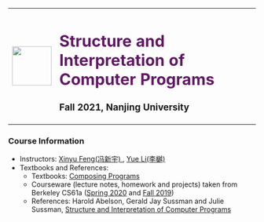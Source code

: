 <table>
	<tbody>
		<tr>
			<td style="border:0">
                <a href="http://www.nju.edu.cn/" one-link-mark="yes"><img src="https://sicp.pascal-lab.net/2021/images/NJU-Logo.png" width="80"></a>
			</td>
			<td style="border:0">
				<h1><font color="#621866">Structure and Interpretation of Computer Programs</font></h1>
				<h3>Fall 2021, Nanjing University</h3>
			</td>
		</tr>
	</tbody>
</table>

### Course Information

- Instructors: [Xinyu Feng(冯新宇) ](https://cs.nju.edu.cn/xyfeng/), [Yue Li(李樾)](https://cs.nju.edu.cn/yueli/)
- Textbooks and References:
  - Textbooks: [Composing Programs](https://composingprograms.com/)
  - Courseware (lecture notes, homework and projects) taken from Berkeley CS61a ([Spring 2020](https://inst.eecs.berkeley.edu/~cs61a/sp20/) and [Fall 2019](https://inst.eecs.berkeley.edu/~cs61a/fa19/))
  - References: Harold Abelson, Gerald Jay Sussman and Julie Sussman, [Structure and Interpretation of Computer Programs](https://mitpress.mit.edu/sites/default/files/sicp/index.html)
